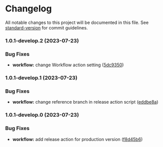 # Changelog

All notable changes to this project will be documented in this file. See [standard-version](https://github.com/conventional-changelog/standard-version) for commit guidelines.

### 1.0.1-develop.2 (2023-07-23)


### Bug Fixes

* **workflow:** change Workflow action setting ([5dc9350](https://github.com/Envoii-Technologies/web-frontend/commit/5dc9350cadc28682d5d25c57c0a30944061f5a78))

### 1.0.1-develop.1 (2023-07-23)


### Bug Fixes

* **workflow:** change reference branch in release action script ([eddbe8a](https://github.com/Envoii-Technologies/web-frontend/commit/eddbe8a16810b8f1e81dc36b0da24e94382a965f))

### 1.0.1-develop.0 (2023-07-23)


### Bug Fixes

* **workflow:** add release action for production version ([f8d45b6](https://github.com/Envoii-Technologies/web-frontend/commit/f8d45b6ed41f1ccb01013eff7be87446624efa79))
